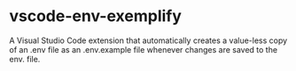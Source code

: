 # vscode-env-exemplify
A Visual Studio Code extension that automatically creates a value-less copy of an .env file as an .env.example file whenever changes are saved to the env. file.
